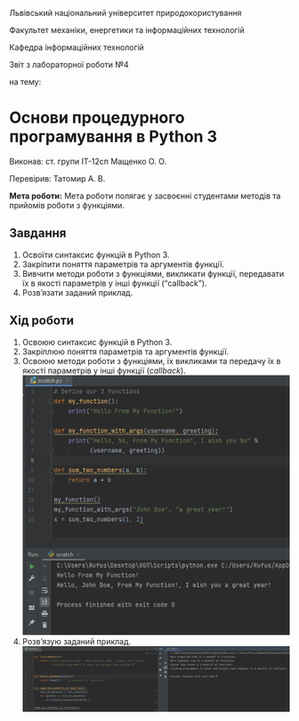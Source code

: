 Львівський національний університет природокористування

Факультет механіки, енергетики та інформаційних технологій

Кафедра інформаційних технологій

Звіт з лабораторної роботи №4

на тему: 

# Основи процедурного програмування в Python 3

Виконав: ст. групи ІТ-12сп Мащенко О. О.

Перевірив: Татомир А. В.

**Мета роботи:** Мета роботи полягає у засвоєнні студентами методів та прийомів роботи
з функціями.

## Завдання
1. Освоїти синтаксис функцій в Python 3.
2. Закріпити поняття параметрів та аргументів функції.
3. Вивчити методи роботи з функціями, викликати функції, передавати їх
в якості параметрів у інші функції (“callback”).
4. Розв’язати заданий приклад.

## Хід роботи
1. Освоюю синтаксис функцій в Python 3.
2. Закріплюю поняття параметрів та аргументів функції.
3. Освоюю методи роботи з функціями, їх викликами та передачу їх
в якості параметрів у інші функції (*callback*).
![image](images/p4_1.png)
4. Розв’язую заданий приклад.
![image](images/p4_2.png)

